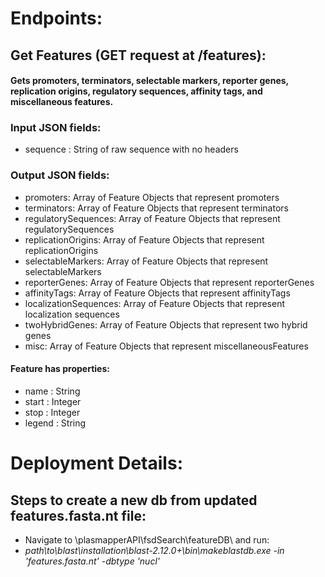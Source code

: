 # **Endpoints**:
## **Get Features** (GET request at /features):
#### Gets promoters, terminators, selectable markers, reporter genes, replication origins, regulatory sequences, affinity tags, and miscellaneous features.
### **Input JSON fields**:
* sequence : String of raw sequence with no headers
### **Output JSON fields**:
* promoters: Array of Feature Objects that represent promoters
* terminators: Array of Feature Objects that represent terminators
* regulatorySequences: Array of Feature Objects that represent regulatorySequences
* replicationOrigins: Array of Feature Objects that represent replicationOrigins
* selectableMarkers: Array of Feature Objects that represent selectableMarkers
* reporterGenes: Array of Feature Objects that represent reporterGenes
* affinityTags: Array of Feature Objects that represent affinityTags
* localizationSequences: Array of Feature Objects that represent localization sequences
* twoHybridGenes: Array of Feature Objects that represent two hybrid genes
* misc: Array of Feature Objects that represent miscellaneousFeatures
#### Feature has properties:
* name : String
* start : Integer
* stop : Integer
* legend : String

# **Deployment Details**:
## Steps to create a new db from updated features.fasta.nt file:
* Navigate to \plasmapperAPI\fsdSearch\featureDB\ and run:
* *path\to\blast\installation\blast-2.12.0+\bin\makeblastdb.exe -in 'features.fasta.nt' -dbtype 'nucl'*